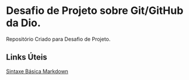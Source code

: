 #  Desafio de Projeto sobre Git/GitHub da Dio.
Repositório Criado para Desafio de Projeto.

## Links Úteis
[Sintaxe Básica Markdown](https://www.markdownguide.org/basic-syntax/)
